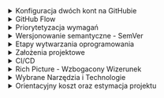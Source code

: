 <details>
   <summary>
      Konfiguracja dwóch kont na GitHubie
   </summary>

# 1. Utwórz klucze SSH dla każdego konta
   Każde konto GitHub wymaga osobnego klucza SSH, aby można było się nim uwierzytelniać.

## Generowanie klucza SSH

### Dla pierwszego konta (prywatne):
```bash
ssh-keygen -t ed25519 -C "twoj_email1@domena.com"
```
Gdy poprosi o nazwę pliku, zapisz go np. jako:
```bash
~/.ssh/id_ed25519_osobiste
```

### Dla drugiego konta (służbowe / uczelniane):
```bash
ssh-keygen -t ed25519 -C "sXXXXX@pjwstk.edu.pl"
```
Zapisz go np. jako:
```bash
~/.ssh/id_ed25519_pjatk
```

### Dodanie kluczy do agenta SSH

Aktywuj klucze:
```bash
eval "$(ssh-agent -s)"
ssh-add ~/.ssh/id_ed25519_osobiste
ssh-add ~/.ssh/id_ed25519_pjatk
```

### Dodaj klucze do GitHuba

1. Skopiuj klucze publiczne:
   - **Osobisty**:
     ```bash
     cat ~/.ssh/id_ed25519_osobiste.pub
     ```
   - **Służbowy**:
     ```bash
     cat ~/.ssh/id_ed25519_pjatk.pub
     ```
2. Wklej odpowiedni klucz w ustawieniach SSH klucza na GitHubie dla każdego konta:
   - [Dodaj klucz SSH](https://github.com/settings/keys)

---

## 2. Konfiguracja `~/.ssh/config`

Aby `git` wiedział, którego klucza używać, skonfiguruj plik `~/.ssh/config`:
```bash
Host github.com-osobisty
  HostName github.com
  User git
  IdentityFile ~/.ssh/id_ed25519_osobiste

Host github.com-pjatk
  HostName github.com
  User git
  IdentityFile ~/.ssh/id_ed25519_pjatk
```

---

## 3. Konfiguracja globalna i lokalna Git

### Ustaw jedno konto jako globalne:
```bash
git config --global user.name "Twoje Imię (Osobiste)"
git config --global user.email "twoj_email1@domena.com"
```

### Dla repozytoriów służbowych, nadpisz lokalne ustawienia:
W katalogu repozytorium służbowego:
```bash
git config user.name "Twoje Imię (Służbowe)"
git config user.email "sXXXX2@pjwstk.edu.pl"
```

---

## 4. Praca z dwoma kontami

Podczas klonowania repozytorium upewnij się, że używasz odpowiedniego aliasu z pliku `~/.ssh/config`:

- **Dla konta osobistego**:
  ```bash
  git clone git@github.com-osobisty:username/repo.git
  ```
- **Dla konta służbowego**:
  ```bash
  git clone git@github.com-pjatk:username/repo.git
  ```

---

## 5. Sprawdzenie konfiguracji

W repozytorium możesz sprawdzić, które konto jest używane:
```bash
git config user.name
git config user.email
```
</details>


<details>
   <summary>
      GitHub Flow
   </summary>

## GUI
- [Sourcetree](https://www.sourcetreeapp.com/) - klient dla OSX/Windowsa, który jest wyśmienitą nakładką graficzną dla gita
  
## Gałęzie
Pierwsza rzecz, którą należy zrobić, aby wdrożyć model [GitHub Flow](https://www.frontstack.pl/blog/praca-z-git-github-flow), to odpowiednio uporządkować gałęzie w swoim repozytorium. W tym przypadku będziemy operować na dwóch rodzajach branchy:

- __main__ –  na tym branchu znajduje się produkcyjna i aktualna wersja aplikacji. Gałąź ta jest zawsze gotowa do tego, aby w razie potrzeby mogła być deployowana na serwery produkcyjne. To z tej gałęzi programiści będą tworzyć swoje branche i do tej gałęzi mergują swoje zmiany.
- __gałęzie robocze (features / feature branch)__ – na tych gałęziach tworzymy nowe funkcjonalności oraz naprawiamy wszelkiego rodzaju błędy w aplikacji.

## Flow
1. Stworzenie brancha
   Naszą pracę zawsze zaczynamy wychodząc z master brancha. To w masterze znajduje się przetestowany i działający kod. Dzięki temu wiemy, że pracujemy zawsze na aktualnej wersji aplikacji.
2. Praca nad nową funkcjonalnością
   W momencie, gdy jesteśmy już na swoim branchu, możemy zacząć pracę nad zadaniem. Regularnie commitujemy swoją pracę i nie zapominamy o tym, aby aktualizować swoją gałąź o nowe commity z mastera.
3. Pull Request
   Gdy skończymy już nasze zadanie i chcemy je umieścić w masterze, tworzymy tzw. Pull Request. Powiedzieliśmy sobie wcześniej, że master jest gałęzią, z której w każdym momencie możemy wykonać deploy na produkcję. W takim przypadku kod tam się znajdujący musi być dokładnie zweryfikowany przez pozostałych członków zespołu. Pull Request jest miejscem, gdzie możemy dokładnie przedyskutować wprowadzone przez nas rozwiązania.
   W przypadku, gdy podczas omawiania PR-a wyjdą jakieś błędy, które wymagają poprawki, to poprawiamy je na naszej gałęzi roboczej. Wszystkie przyszłe commity, które wyślemy do zdalnego repozytorium, będą aktualizowały już raz utworzony PR.
4. Merge i deploy
   Gdy nasze zmiany zostały już szczegółowo skonsultowane z pozostałymi członkami zespołu, przyszedł czas na pokazanie ich światu. Merge zaakceptowanego PR-a do mastera i deploy mastera. Sposób trochę mniej bezpieczny, ale dzięki temu główna gałąź projektu zostaje szybko zaktualizowana o nowe zmiany. Taki proces również dużo łatwiej zautomatyzować za pomocą narzędzi CI/CD. Wszelkie zmiany w masterze mogą powodować automatyczny deploy na produkcję. Problemy wynikłe po deployu naprawiamy kolejnym PR-em. Jeżeli coś pójdzie naprawdę bardzo źle, to mamy przecież Gita – revert bądź reset mogą okazać się pomocne 😉

</details>

<details>
   <summary>
      Priorytetyzacja wymagań
   </summary>

   ## Priorytetyzacja wymagań MoSCoW w projekach IT
   MoSCoW to technika priorytetyzacji wykorzystywana podczas zarządzania projektami oraz przy tworzeniu analiz biznesowych projektów informatycznych. Metoda MoSCoW pozwala wypracować wzajemne zrozumienie pomiędzy wszystkimi uczestnikami  (interesariuszami) projektu i taki też jest jej cel.

   Gdy wszystkie wymagania mają tę samą wysoką wagę, to żadne z nich nie jest ważniejsze od pozostałych. Należy nadać odpowiednie priorytety, tak aby jak najwcześniej pojawiły się funkcjonalności, które przyniosą jak największe korzyści biznesowe.

   Każde wymaganie funkcjonalne ma określony priorytet MoSCoW. Wymagania definiuje się w dokumencie opisującym zakres funkcjonalny systemu wraz z kryteriami akceptacyjnymi. Zgodnie z tą metodologią zadania przypisywane są do kategorii M (Must), S (Should), C (Could) i W (Won’t), od których pochodzi nazwa modelu MoSCoW.

- __Must have__ - Priorytet M (must) opisuje krytyczne wymagania, które muszą być spełnione, bo bez nich cały projekt nie zakończy się powodzeniem. Wymienione poniżej wymagania oznaczone symbolami S, C i W można zrealizować w przyszłych fazach cyklu życia projektu.

- __Should have__ - Priorytet S (should) opisuje wymagania, które powinny być spełnione, jednak bez których projekt może funkcjonować.

- __Could have__ - Priorytet C (could) reprezentuje wymagania, które dobrze, gdyby były, jednak nie są konieczne do funkcjonowania projektu.

- __Won’t have__ - Priorytet W (won’t) to zakres reprezentujący wymagania, których wiemy, że w danym projekcie nie będzie. Rzadziej wykorzystywany w celu dobitnego podkreślenia braku danej funkcjonalności. Domyślnie, jeśli wymaganie nie jest ustalone, to należy uznać, że nie będzie realizowane.

</details>

<details>
   <summary>
      Wersjonowanie semantyczne - SemVer
   </summary>

   ## Wersjonowanie semantyczne 
   znane również jako [Semantic Versioning](https://semver.org/lang/pl/) albo SemVer. SemVer to standard wersjonowania oprogramowania. Numeracja wersji to sposób identyfikacji i odróżnienia różnych wersji oprogramowania. Każda nowa wersja otrzymuje unikalny numer, który pozwala nam śledzić i kontrolować zmiany. Dzięki numeracji wersji możemy stwierdzić, czy dana wersja oprogramowania jest aktualna, nowsza lub starsza. To szczególnie istotne przy wprowadzaniu zmian i udostępnianiu aktualizacji.
   
## Wersje składają się z trzech cyfr: X.Y.Z

- __Major__ - Pierwsza liczba – 18 – reprezentuje numer wersji głównej (major). Jej zwiększenie (np. z 17 do 18) wskazuje na wprowadzenie istotnych modyfikacji, które mogą wpływać na istniejące funkcje i wymagać dostosowania.\
__Przykład:__ Zmiana interfejsu użytkownika, nowe funkcjonalności, znaczne zmiany w strukturze kodu.

- __Minor__ - Druga cyfra – 2 – to numer wersji mniejszej (minor). Zwiększenie tego numeru (np. z 18.1 do 18.2) wskazuje na wprowadzenie nowych funkcji oprogramowania bez wpływu na istniejące.\
__Przykład:__ Dodanie nowego modułu, rozszerzenie istniejących funkcji, ulepszenie wydajności.

- __Patch__ - Trzecia cyfra – 0 – reprezentuje numer wersji poprawki (patch). Zwiększenie numeru wersji patch (np. z 18.2.0 do 18.2.1) wskazuje na wprowadzenie poprawek bez zmian w funkcjonalności.\
__Przykład:__ Naprawa znalezionych błędów, łatanie luk w zabezpieczeniach, poprawki interfejsu.

W świecie programowania istnieje wiele bibliotek i modułów, które pomagają w tworzeniu aplikacji. Zarządzanie zależnościami jest kluczowe, aby nasz projekt działał sprawnie i był aktualny.

## Deklarowanie zależności
   W celu określenia wymaganych bibliotek i modułów w aplikacji javascript, korzystamy z pliku konfiguracyjnego package.json. W pliku tym możemy zadeklarować nazwy zależności oraz określić szczególne, minimalne lub maksymalne wersje, które nasz projekt obsługuje.
```
"dependencies": {
   "reaact": "^18.2.0",
   "@reduxjs/toolkit": "~1.9.5",
   "axios": "1.4.0"
}
```
W powyższym przykładzie widzimy deklarację trzech zależności:
- react,
- @reduxjs/toolkit,
- axios.
Przy każdej zależności możemy określić operator wersji, który pomoże nam zarządzać aktualizacjami.

__Operator „^” (marchewka/caret)__ - Pozwala na aktualizację do najnowszej zgodnej zadeklarowanej wersji, zapewniając przy tym kompatybilność z nowymi funkcjonalnościami. Przykładowo, jeśli zadeklarujemy naszą bibliotekę React w następujący sposób „react”: „^18.1.0” to możemy być pewni, że podczas aktualizacji naszej aplikacji wersja biblioteki może być większa lub równa 18.1.0, ale też mniejsza od 19.0.0.

__Operator „~” (tylda)__ - Umożliwia aktualizację do najnowszej wersji poprawiającej błędy, zachowując zgodność z deklaracją wersji. Przykładowo nasza biblioteka do obsługi stanu aplikacji zadeklarowana następująco „@reduxjs/toolkit”: „~1.8.4” będzie aktualizowana do wersji większej lub równej 1.8.4, ale mniejszej niż 1.9.0.

## Aktualizowanie wersji
Jest takie magiczne polecenie, które nie wszystkim jest znane, ale znacząco ułatwia proces podbijania wersji. Gdy po wprowadzeniu poprawek chcesz podbić wersję, np. modułu npm, masz do wyboru dwie metody. Możesz to zrobić na piechotę, zmieniając ręcznie plik package.json, albo skorzystać z polecenia npm version.

Oto trzy przykłady, które pokazują, jak to działa w praktyce:
- __npm version patch__ – zwiększa numer wersji poprawki. Przykład: 1.0.0 -> 1.0.1.
- __npm version minor__ – zwiększa numer wersji mniejszej. Przykład: 1.0.0 -> 1.1.0.
- __npm version major__ – zwiększa numer wersji głównej. Przykład: 1.0.0 -> 2.0.0.

Polecenia te automatycznie aktualizują numer wersji w pliku package.json, a jako bonus tworzą nowy tag w repozytorium Git.


</details>

<details>
   <summary>
      Etapy wytwarzania oprogramowania
   </summary>

## 1. Requirement analysis (określenie wymagań)
Pierwszym etapem jest określenie wymagań. Definiowane jest przez doświadczonych specjalistów, którzy wspierają się badaniami rynku i analizą konkurencji. Informacje zebrane w czasie analiz są wykorzystywane do planowania całego projektu, przeprowadzenia studium wykonalności czy analiza ryzyka. Po zaplanowaniu projektu ruszamy do zdefiniowania wartości naszego produktu, również przez określenie jego grupy docelowej. Posiadając te informacje, architekci oprogramowania mogą „przenieść” je do wirtualnego świata, projektując funkcjonalności naszej aplikacji.\

__Przykładowe role:__ Project Manager, Product Manager, Business Analyst

## 2. Design (projekt)
Drugi etap wytwarzania oprogramowania przenosi nas do części związanej z tworzeniem naszego produktu. To tutaj zapadają decyzje związane z interfejsem użytkownika. To, jakie kolory wykorzystamy, jak zaprojektujemy wygląd aplikacji. Gdzie będzie wyświetlał się nagłówek i czy urozmaicimy go animacją? Jakie ruchy wykona użytkownik, kiedy uruchomi aplikację po raz pierwszy i w którym miejscu będzie szukał danej funkcji? Jak będzie wyglądał przycisk logowania i w którym miejscu się znajdzie? Na tym etapie wybrany zostanie również język programowania, który najlepiej będzie pasować do aplikacji. Omówimy też inne aspekty techniczne – takie jak bazy danych i serwery. Wszystkie te elementy muszą być ustalone odpowiednio wcześniej między innymi ze względu na wielkość aplikacji. Portal, który działa na ogromną skalę i odwiedza go dziennie ponad miliard użytkowników, zaprojektowany jest inaczej od aplikacji mobilnej spełniającej pojedyńczą funkcję. Przykładowo Facebook jest bardzo potężną aplikacją o setkach funkcjonalności – dlatego wiele technicznych aspektów różni go od np. strony internetowej dla małej agencji SEO, której główne funkcjonalności opierają się na kalkulatorze cen dla klientów i formularzu kontaktowym.\

__Przykładowe role:__ Architekt Aplikacji, UX, UI designer

## 3. Implementation (implementacja)
Faza implementacji to czas kiedy pełną parą zaczynamy pisanie programu! Jest to bardzo ważny etap tworzenia oprogramowania. Czasami będzie to projekt wykonywany zupełnie od zera z całkiem nowym kodem (wtedy mówimy o tzw. green field development), czasami można wykorzystać elementy z innych, istniejących aplikacji (wtedy mamy do czynienia z tzw. legacy code). Programiści specjalizują się w różnych językach programowania, dlatego możemy ich podzielić na tych front-endowych (JavaScrpit, HTML, CSS, React.js, Angular etc.) czy back-endowych (Java, Scala, C, C++, C#.net etc.). Czasem poszukiwani są także Full Stack Developerzy – czyli tacy, którzy potrafią kodować zarówno po stronie klienta, jak i administrować serwerem czy bazą danych. Każda aplikacja ma zdefiniowany stack technologiczny, który powinien być dopasowany do głównych założeń oprogramowania.\

__Przykładowe role:__ Software Engineer, Programista, Java Developer, Frontend Developer, C++ Developer itp.

## 4. Testing (testowanie)
Następnym krokiem jest faza testowania. To świetny moment do tego, żeby upewnić się, że system działa właściwie. Aplikacja musi zostać sprawdzona pod wieloma kątami – funkcjonalności, optymalizacji czy wydajności. Jest to szczególnie istotne, jeśli produkt ma działać na większą skalę. Musimy się również upewnić, że oprogramowanie spełnia wymogi bezpieczeństwa. Testerzy sprawdzą, czy funkcjonalności i interfejsy działają prawidłowo. Mogą korzystać do tego z testów manualnych (użytkownik testujący „klikając” w aplikacji) lub automatycznych (tester tworzy kod testujący aplikację).
Testowanie odbywa się również przez użytkowników, w czasie korzystania z oprogramowania. Dzięki informacjom zwrotnym produkt zawsze może być poprawiony i lepiej dopasowany do potrzeb. Często po wykryciu „buga” wracamy znów do poprzedniego kroku, i kod jest poprawiany.\

__Przykładowe role:__ QA Specialist, tester oprogramowania, tester manualny, tester automatyzujący

## 5. Deployment (wdrożenie)
Deployment to faza tworzenia oprogramowania, w której software jest gotowy do działania. Po dokładnym zaplanowaniu tego, jak będzie działać aplikacja, kodowaniu i upewnieniu się, że software pracuje jak należy, oprogramowanie „idzie na produkcję”. Co to w praktyce znaczy? Mówiąc najprościej – użytkownicy mogą już korzystać z aplikacji. Na początku tego etapu użytkownicy mogą wyłapywać jeszcze drobne błędy, które na bieżąco mogą być zgłoszone i korygowane.
Aplikacje, czy np. strony internetowe też się zmieniają i zostają ulepszane. Widać to na przykładzie znanego wszystkim Facebooka, który dziś wygląda inaczej niż 5 lat temu. Jest to naturalne, ponieważ technologia się rozwija, pojawiają nowe funkcjonalności, zmienia się wizerunek firm czy trendy w designie. Dzięki innowacjom rozwijają się też wszystkie inne produkty i usługi.

## 6. Maintenance (utrzymanie)
Ostatnią fazą jest faza utrzymania, czyli etap, kiedy aplikacja już działa. Korzystają z niej użytkownicy, widzimy, że spełnia swoje funkcje i jesteśmy zadowoleni z całego produktu. Nie możemy jednak stracić czujności – aplikacja wciąż może się zepsuć. W przypadku aplikacji webowych coś może funkcjonować źle na konkretnych przeglądarkach, software może też paść ofiarą złośliwego oprogramowania lub ataku hackera. Z czasem, kiedy z aplikacji będzie korzystać zbyt wielu użytkowników może pojawić się na przykład problem z obciążeniem serwerów. Wtedy trzeba to naprawić, wracając do działań podejmowanych na odpowiednim etapie cyklu rozwoju oprogramowania (w zależności od błędu/problemu). Często aplikacje nie będą wymagały dużych ingerencji ze strony programistów, ponieważ błędy będą dość proste w naprawie. Czasem wystarczy nawet wyjaśnić użytkownikowi w prosty sposób, jak sam może poradzić sobie z problemem. Wtedy wystarczy skorzystać z pomocy zespołów wspierających (supportowych).\

__Przykładowe role:__ Support Engineer, I linia wsparcia, II linia wsparcia, IT Support.

</details>

<details>
   <summary>
      Założenia projektowe
   </summary>

   <details>
      <summary>
         1. Metodologia Agile
      </summary>

   [Agile Manifesto](https://agilemanifesto.org/iso/pl/manifesto.html) W wyniku naszej pracy, zaczęliśmy bardziej cenić:

__Ludzi i interakcje__ od procesów i narzędzi\
__Działające oprogramowanie__ od szczegółowej dokumentacji\
__Współpracę z klientem__ od negocjacji umów\
__Reagowanie na zmiany__ od realizacji założonego planu.

Oznacza to, że elementy wypisane po prawej są wartościowe,
ale większą wartość mają dla nas te, które wypisano po lewej.

[Założenia Manifestu](https://agilemanifesto.org/iso/pl/principles.html):
- Najwyższy priorytet ma dla nas zadowolenie klienta dzięki wczesnemu i ciągłemu wdrażaniu wartościowego oprogramowania.
- Bądźcie gotowi na zmiany wymagań nawet na późnym etapie jego rozwoju. Procesy zwinne wykorzystują zmiany dla zapewnienia klientowi konkurencyjności.
- Dostarczajcie funkcjonujące oprogramowanie często, w kilkutygodniowych lub kilkumiesięcznych odstępach. Im częściej, tym lepiej.
- Zespoły biznesowe i deweloperskie muszą ściśle ze sobą współpracować w codziennej pracy przez cały czas trwania projektu.
- Twórzcie projekty wokół zmotywowanych ludzi. Zapewnijcie im potrzebne środowisko oraz wsparcie i zaufajcie, że wykonają powierzone zadanie.
- Najbardziej efektywnym i wydajnym sposobem przekazywania informacji zespołowi deweloperskiemu i wewnątrz niego jest rozmowa twarzą w twarz.
- Działające oprogramowanie jest podstawową miarą postępu.
- Procesy zwinne umożliwiają zrównoważony rozwój. Sponsorzy, deweloperzy oraz użytkownicy powinni być w stanie utrzymywać równe tempo pracy.
- Ciągłe skupienie na technicznej doskonałości i dobrym projektowaniu zwiększa zwinność.
- Prostota – sztuka minimalizowania ilości koniecznej pracy – jest kluczowa.
- Najlepsze rozwiązania architektoniczne, wymagania i projekty pochodzą od samoorganizujących się zespołów.
- W regularnych odstępach czasu zespół analizuje możliwości poprawy swojej wydajności, a następnie dostraja i dostosowuje swoje działania do wyciągniętych wniosków.
   </details>
   
<details>
   <summary>
      2. Tablica Kanban
   </summary>

Kanban to popularne ramy postępowania stosowane do wdrażania procesów programistycznych Agile i DevOps. Wymagają one informowania o potencjale wykonawczym w czasie rzeczywistym i zapewnienia pełnej przejrzystości pracy. Jednostki pracy są prezentowane w formie wizualnej na tablicy Kanban, umożliwiając członkom zespołu śledzenie stanu każdego elementu prac przez cały czas.
</details>

  

<details>
   <summary>
      3. DevOps
   </summary>
   
   ![DevOps2](https://rolandliedtke.me/images/devops3.png)
   ![DevOps3](https://rolandliedtke.me/images/devops2.png)
   ![DevOps4](https://rolandliedtke.me/images/devops1.webp)

### Krok 1 — Wybór komponentu
Pierwszym krokiem jest rozpoczęcie od małej skali. Wybierz komponent, który jest obecnie w fazie produkcji. Idealny komponent ma prostą bazę kodu z niewieloma zależnościami i minimalną infrastrukturą. Komponent ten będzie poligonem doświadczalnym, na którym zespół może przećwiczyć wdrażanie DevOps.

### Krok 2 — Przeanalizowanie możliwości zastosowania metodologii Agile takiej jak Scrum
DevOps często stosowane jest w połączeniu z metodologią pracy Agile, taką jak Scrum. Nie ma potrzeby wdrażania wszystkich rytuałów i praktyk związanych z metodą taką jak Scrum. Trzy elementy Scrum, które zasadniczo są łatwe do wdrożenia i szybko dostarczają wartość, to backlog, sprint i planowanie sprintu.

Zespół DevOps może dodawać i nadawać priorytety pracy w backlogu Scrum, a następnie wprowadzać podzbiór tej pracy do sprintu, czyli ustalonego czasu na ukończenie określonej części pracy. Planowanie sprintu polega na decydowaniu o tym, jakie zadania przechodzą z backlogu zaległości do następnego sprintu.

### Krok 3 — Użycie kontroli źródła opartego na GIT
Kontrola wersji to najlepsza praktyka DevOps, która umożliwia lepszą współpracę i skrócenie cykli wydawania. Narzędzia takie jak Bitbucket umożliwiają programistom udostępnianie, współpracę, scalanie i tworzenie kopii zapasowych oprogramowania.

Wybierz model tworzenia gałęzi. Zarys tej koncepcji przedstawiono w tym artykule. Przepływ GitHub jest doskonałym punktem wyjścia dla zespołów zaczynających pracę z Git, ponieważ łatwo go zrozumieć i wdrożyć. Często preferowanym rozwiązaniem jest tworzenie oprogramowania w oparciu o gałąź główną, ale wymaga ono większej dyscypliny i komplikuje pierwsze kroki z Git.

### Krok 4 — Zintegrowanie kontroli źródła ze śledzeniem pracy
Zintegruj narzędzie do kontroli źródła z narzędziem do śledzenia pracy. Dzięki temu, że w jednym miejscu można zobaczyć wszystko, co jest związane z danym projektem, programiści i menedżerowie zaoszczędzą sporo czasu. Poniżej znajduje się przykład zgłoszenia Jira z aktualizacjami z repozytorium kontroli źródła opartego na Git. Zgłoszenia Jira obejmują sekcję tworzenia oprogramowania, która łączy pracę wykonaną dla zgłoszenia Jira w kontroli źródła. To zgłoszenie miało jedną gałąź, sześć commitów, jeden pull request i jedną kompilację.

Zrzut ekranu przedstawiający integrację kontroli źródła ze śledzeniem pracy
Zagłębiając się w sekcję programistyczną zgłoszenia Jira, można znaleźć dodatkowe szczegóły. Karta commitów zawiera listę wszystkich commitów powiązanych ze zgłoszeniem Jira.

Zrzut ekranu przedstawiający integrację kontroli źródła ze śledzeniem pracy
W tej sekcji wymieniono wszystkie pull requesty powiązane ze zgłoszeniem Jira.

Zrzut ekranu przedstawiający integrację kontroli źródła ze śledzeniem pracy
Kod związany z tym zgłoszeniem Jira jest wdrażany we wszystkich środowiskach wymienionych w sekcji Wdrożenia. Integracje te zwykle działają poprzez dodanie identyfikatora zgłoszenia Jira — w tym przypadku IM-202 — w celu zatwierdzenia komunikatów i nazw gałęzi pracy związanej ze zgłoszeniem Jira.

Zrzut ekranu przedstawiający integrację kontroli źródła ze śledzeniem pracy
Dostępna jest karta kodu, która zawiera łącza do wszystkich repozytoriów kontroli źródła związanych z projektem. Pomaga to programistom znaleźć kod, nad którym muszą pracować, gdy przypisują się do zgłoszenia Jira.

Zrzut ekranu przedstawiający integrację kontroli źródła ze śledzeniem pracy

### Krok 5 — Napisanie testów
Pipeline'y CI/CD wymagają testów, aby sprawdzić, czy kod wdrożony w różnych środowiskach działa poprawnie. Zacznij od napisania testów jednostkowych dla kodu. Ambitnym celem jest 90 procent pokrycia kodu, ale gdy dopiero zaczynasz, jest to nierealne. Wyznacz niski poziom bazowy dla pokrycia kodu i stopniowo z biegiem czasu zwiększaj poprzeczkę dla pokrycia testów jednostkowych. W tym celu możesz dodać jednostki pracy do backlogu.

Stosuj programowanie sterowane testami podczas naprawiania błędów znalezionych w kodzie produkcyjnym. Kiedy znajdziesz błąd, napisz testy jednostkowe, testy integracyjne i/lub systemowe, które kończą się niepowodzeniem w środowiskach, w których ten błąd występuje. Następnie napraw błąd i zobacz, czy testy kończą się teraz powodzeniem. Ten proces w sposób naturalny pozwoli z czasem zwiększyć pokrycie kodu. Jeśli błąd został wychwycony w środowisku testowym lub przejściowym, testy dadzą Ci pewność, że kod działa poprawnie, gdy zostanie przeniesiony do produkcji.

Gdy zaczynasz od początku, ten krok jest co prawda pracochłonny, ale ważny. Testowanie pozwala zespołom zobaczyć wpływ zmian kodu na zachowanie systemu przed wdrożeniem tych zmian u użytkowników końcowych.

- __Testy jednostkowe__ sprawdzają, czy kod źródłowy jest poprawny i powinien być uruchamiany jako jeden z pierwszych kroków w pipelinie CI/CD. Deweloperzy powinni napisać testy dla zielonej ścieżki, problematycznych wejść i znanych przypadków narożnych. Podczas pisania testów programiści mogą symulować dane wyjściowe i oczekiwane dane wyjściowe.

- __Testy integracyjne__ pozwalają na sprawdzenie, czy dwa komponenty komunikują się ze sobą poprawnie. Można symulować dane wyjściowe i oczekiwane dane wyjściowe. Testy te są jednym z pierwszych kroków pipeline'u CI/CD przed wdrożeniem w dowolnym środowisku. Testy te zazwyczaj wymagają szerzej zakrojonych symulacji niż testy jednostkowe.

- __Testy systemowe__ sprawdzają kompleksową wydajność systemu i dają pewność, że system działa zgodnie z oczekiwaniami w każdym środowisku. Symuluj dane wejściowe, które może otrzymać komponent, i uruchom system. Następnie sprawdź, czy system zwraca wymagane wartości i poprawnie aktualizuje pozostałą część systemu. Testy te powinny być uruchamiane po wdrożeniu w każdym środowisku.

### Krok 6 — Tworzenie procesu CI/CD w celu wdrożenia komponentu
Podczas tworzenia pipeline'u CI/CD rozważ przeprowadzenie wdrożenia w wielu środowiskach. Kod zostanie zapisany na stałe, jeśli zespół buduje pipeline CI/CD, który jest wdrażany tylko do jednego środowiska. Ważne jest tworzenie pipeline'ów CI/CD dla infrastruktury i kodu. Zacznij od stworzenia pipeline'u CI/CD, aby wdrożyć niezbędną infrastrukturę w każdym środowisku. Następnie stwórz kolejny pipeline CI/CD, aby wdrożyć kod.

</details>

</details>

<details>
   <summary>
      CI/CD
   </summary>

   ### Co to jest Github Actions?
Github Actions jest narzędziem do tworzenia skryptów CI/CD. Jesteśmy w stanie puszczać testy, sprawdzać jakość naszej aplikacji, budować ja i robić deploy na odpowiednie środowiska. Jest dostępny dla każdego repozytorium w Github. Możesz z niego korzystać dla dowolnego języka np.: JavaScript, PHP, Python, Java itd.
</details>

<details>
   <summary>
      Rich Picture - Wzbogacony Wizerunek
   </summary>

![Rich Picture](https://rolandliedtke.me/images/RichPicture.png)

</details>

<details>
   <summary>
      Wybrane Narzędzia i Technologie
   </summary>

   ## Narzędzia i Technologie:
   - __Plan:__ GitHub Projects Kanban Board
   - __VCS (Version Control System):__ git
   - __Source Code:__ GitHub Repository
   - __Mobile Framework:__ React Native
   - __Mobile IDE (Integrated Development Environment):__ Android Studio & Xcode
   - __UI (User Interface):__ Figma
   - __CI (Continuous Integration):__ GitHub Actions
</details>

<details>
   <summary>
      Orientacyjny koszt oraz estymacja projektu
   </summary>
   
   __Zespół projektowy:__ 4 osoby\
   __Stawka:__\
      - Stażysta (Sophomore Student 2nd year) - 30 zł brutto / rbh (najniższa stawka godzinowa od 1 lipca 2024 roku 28,10 zł)\
      - Junior (Junior Student 3rd year) - 40 zł brutto / rbh\
      - Mid (Senior Student 4rd year) - 50 zł brutto / rbh\
      - Regular - 60 zł brutto / rbh\
   __Czas pracy członka zespołu na zjazd:__ 3h (ćwiczenia BYT) + 2h (wykłady BYT) + 2h (spotkanie MS Teams) - !! UWAGA: Co 2 tygodnie !!\
   __Ilość zjazdów:__ 8

   __Szacunkowa kwota:__\
      - 4 Stażysta = 4os * 30rbh * 7h * 8z = __6720 zł brutto__\
      - 2 Stażysta + 2 Junior = (30rbh + 40rbh) * (2os * 7h * 8z) = __7840 zł brutto__\
      - 4 Junior = 4os * 40rbh * 7h * 8z = __8960 zł brutto__\
      - 2 Junior + 2 Mid = (40rbh + 50rbh) * (2os * 7h * 8z) = __10 080 zł brutto__\
      - 4 Mid = 4os * 50rbh * 7h * 8z = __11 200 zł brutto__\
      - 2 Mid + 2 Regular = (50rbh + 60rbh) * (2os * 7h * 8z) = __12 320 zł brutto__\
      - 4 Regular =  4os * 60rbh * 7h * 8z = __13 440 zł brutto__\
</details>
